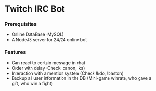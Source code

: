 # Twitch IRC Bot

### Prerequisites
- Online DataBase (MySQL)
- A NodeJS server for 24/24 online bot

### Features

- Can react to certain message in chat
- Order with delay (Check !canon, !ks)
- Interaction with a mention system (Check !kdo, !baston)
- Backup all user information in the DB (Mini-game winrate, who gave a gift, who win a fight)
